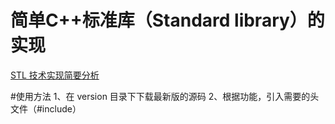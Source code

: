 简单C++标准库（Standard library）的实现
==========================
[STL 技术实现简要分析](http://blog.csdn.net/chengonghao/article/category/6216131 "CSDN")

#使用方法
    1、在 version 目录下下载最新版的源码
    2、根据功能，引入需要的头文件（#include）
